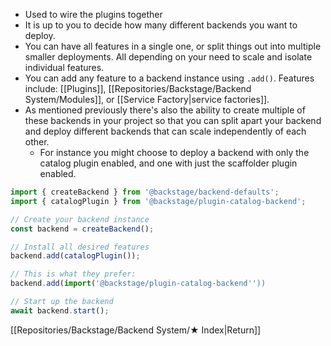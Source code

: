 - Used to wire the plugins together
- It is up to you to decide how many different backends you want to deploy. 
- You can have all features in a single one, or split things out into multiple smaller deployments. All depending on your need to scale and isolate individual features.
- You can add any feature to a backend instance using `.add()`. Features include: [[Plugins]], [[Repositories/Backstage/Backend System/Modules]], or [[Service Factory|service factories]].
- As mentioned previously there's also the ability to create multiple of these backends in your project so that you can split apart your backend and deploy different backends that can scale independently of each other. 
	- For instance you might choose to deploy a backend with only the catalog plugin enabled, and one with just the scaffolder plugin enabled.

```ts
import { createBackend } from '@backstage/backend-defaults';
import { catalogPlugin } from '@backstage/plugin-catalog-backend';

// Create your backend instance
const backend = createBackend();

// Install all desired features
backend.add(catalogPlugin());

// This is what they prefer:
backend.add(import('@backstage/plugin-catalog-backend''))

// Start up the backend
await backend.start();
```

[[Repositories/Backstage/Backend System/★ Index|Return]]